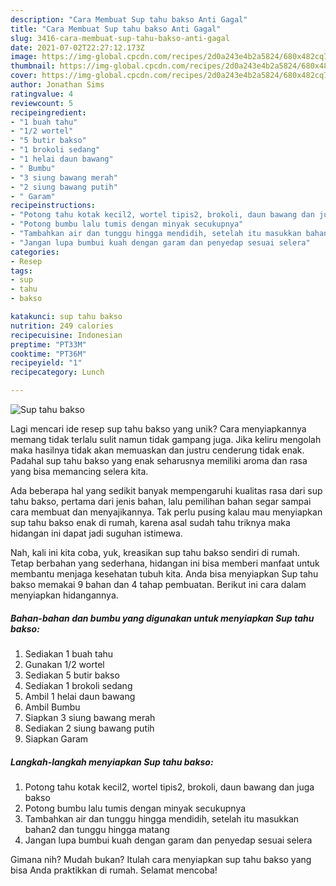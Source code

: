 ```yaml
---
description: "Cara Membuat Sup tahu bakso Anti Gagal"
title: "Cara Membuat Sup tahu bakso Anti Gagal"
slug: 3416-cara-membuat-sup-tahu-bakso-anti-gagal
date: 2021-07-02T22:27:12.173Z
image: https://img-global.cpcdn.com/recipes/2d0a243e4b2a5824/680x482cq70/sup-tahu-bakso-foto-resep-utama.jpg
thumbnail: https://img-global.cpcdn.com/recipes/2d0a243e4b2a5824/680x482cq70/sup-tahu-bakso-foto-resep-utama.jpg
cover: https://img-global.cpcdn.com/recipes/2d0a243e4b2a5824/680x482cq70/sup-tahu-bakso-foto-resep-utama.jpg
author: Jonathan Sims
ratingvalue: 4
reviewcount: 5
recipeingredient:
- "1 buah tahu"
- "1/2 wortel"
- "5 butir bakso"
- "1 brokoli sedang"
- "1 helai daun bawang"
- " Bumbu"
- "3 siung bawang merah"
- "2 siung bawang putih"
- " Garam"
recipeinstructions:
- "Potong tahu kotak kecil2, wortel tipis2, brokoli, daun bawang dan juga bakso"
- "Potong bumbu lalu tumis dengan minyak secukupnya"
- "Tambahkan air dan tunggu hingga mendidih, setelah itu masukkan bahan2 dan tunggu hingga matang"
- "Jangan lupa bumbui kuah dengan garam dan penyedap sesuai selera"
categories:
- Resep
tags:
- sup
- tahu
- bakso

katakunci: sup tahu bakso 
nutrition: 249 calories
recipecuisine: Indonesian
preptime: "PT33M"
cooktime: "PT36M"
recipeyield: "1"
recipecategory: Lunch

---
```



![Sup tahu bakso](https://img-global.cpcdn.com/recipes/2d0a243e4b2a5824/680x482cq70/sup-tahu-bakso-foto-resep-utama.jpg)

Lagi mencari ide resep sup tahu bakso yang unik? Cara menyiapkannya memang tidak terlalu sulit namun tidak gampang juga. Jika keliru mengolah maka hasilnya tidak akan memuaskan dan justru cenderung tidak enak. Padahal sup tahu bakso yang enak seharusnya memiliki aroma dan rasa yang bisa memancing selera kita.



Ada beberapa hal yang sedikit banyak mempengaruhi kualitas rasa dari sup tahu bakso, pertama dari jenis bahan, lalu pemilihan bahan segar sampai cara membuat dan menyajikannya. Tak perlu pusing kalau mau menyiapkan sup tahu bakso enak di rumah, karena asal sudah tahu triknya maka hidangan ini dapat jadi suguhan istimewa.


Nah, kali ini kita coba, yuk, kreasikan sup tahu bakso sendiri di rumah. Tetap berbahan yang sederhana, hidangan ini bisa memberi manfaat untuk membantu menjaga kesehatan tubuh kita. Anda bisa menyiapkan Sup tahu bakso memakai 9 bahan dan 4 tahap pembuatan. Berikut ini cara dalam menyiapkan hidangannya.

<!--inarticleads1-->

##### Bahan-bahan dan bumbu yang digunakan untuk menyiapkan Sup tahu bakso:

1. Sediakan 1 buah tahu
1. Gunakan 1/2 wortel
1. Sediakan 5 butir bakso
1. Sediakan 1 brokoli sedang
1. Ambil 1 helai daun bawang
1. Ambil  Bumbu
1. Siapkan 3 siung bawang merah
1. Sediakan 2 siung bawang putih
1. Siapkan  Garam




<!--inarticleads2-->

##### Langkah-langkah menyiapkan Sup tahu bakso:

1. Potong tahu kotak kecil2, wortel tipis2, brokoli, daun bawang dan juga bakso
1. Potong bumbu lalu tumis dengan minyak secukupnya
1. Tambahkan air dan tunggu hingga mendidih, setelah itu masukkan bahan2 dan tunggu hingga matang
1. Jangan lupa bumbui kuah dengan garam dan penyedap sesuai selera




Gimana nih? Mudah bukan? Itulah cara menyiapkan sup tahu bakso yang bisa Anda praktikkan di rumah. Selamat mencoba!
